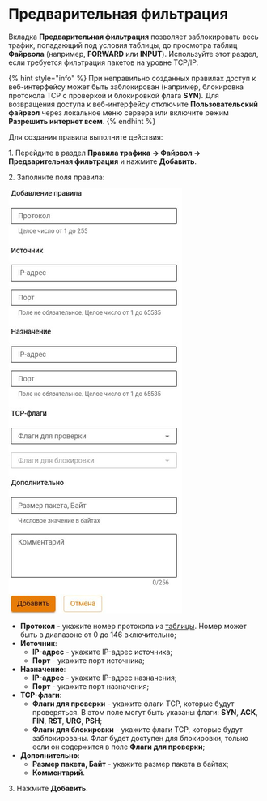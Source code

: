 # Предварительная фильтрация

Вкладка **Предварительная фильтрация** позволяет заблокировать весь трафик, попадающий под условия таблицы, до просмотра таблиц **Файрвола** (например, **FORWARD** или **INPUT**). Используйте этот раздел, если требуется фильтрация пакетов на уровне TCP/IP. 

{% hint style="info" %}
При неправильно созданных правилах доступ к веб-интерфейсу может быть заблокирован (например, блокировка протокола TCP c проверкой и блокировкой флага **SYN**). Для возвращения доступа к веб-интерфейсу отключите **Пользовательский файрвол** через локальное меню сервера или включите режим **Разрешить интернет всем**.
{% endhint %}

Для создания правила выполните действия:

1\. Перейдите в раздел **Правила трафика -> Файрвол -> Предварительная фильтрация** и нажмите **Добавить**.

2\. Заполните поля правила: 

![](/.gitbook/assets/pre-filtration1.png)

* **Протокол** - укажите номер протокола из [таблицы](https://www.iana.org/assignments/protocol-numbers/protocol-numbers.xhtml). Номер может быть в диапазоне от 0 до 146 включительно;
* **Источник**: 
    * **IP-адрес** - укажите IP-адрес источника;
    * **Порт** - укажите порт источника;
* **Назначение**: 
    * **IP-адрес** - укажите IP-адрес назначения;
    * **Порт** - укажите порт назначения;
* **TCP-флаги**:
    * **Флаги для проверки** - укажите флаги TCP, которые будут проверяться. В этом поле могут быть указаны флаги: **SYN**, **ACK**, **FIN**, **RST**, **URG**, **PSH**;
    * **Флаги для блокировки** - укажите флаги TCP, которые будут заблокированы. Флаг будет доступен для блокировки, только если он содержится в поле **Флаги для проверки**;
* **Дополнительно**:
    * **Размер пакета, Байт** - укажите размер пакета в байтах;
    * **Комментарий**.

3\. Нажмите **Добавить**.